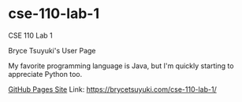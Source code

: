 # cse-110-lab-1
CSE 110 Lab 1

Bryce Tsuyuki's User Page

My favorite programming language is Java, but I'm quickly starting to appreciate Python too.

[GitHub Pages Site](https://brycetsuyuki.com/cse-110-lab-1/) Link: https://brycetsuyuki.com/cse-110-lab-1/
